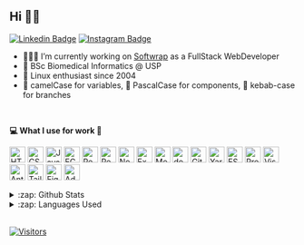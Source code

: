 ## Hi 👋🏻

[![Linkedin Badge](https://img.shields.io/badge/-LinkedIn-blue?style=flat-square&logo=Linkedin&logoColor=white&link=https://www.linkedin.com/in/targiroldo/)](https://www.linkedin.com/in/targiroldo/)
[![Instagram Badge](https://img.shields.io/badge/-Instagram-purple?style=flat-square&logo=Instagram&logoColor=white&link=https://www.instagram.com/girordo/)](https://www.instagram.com/girordo/)

- 🧑🏻‍💻 I’m currently working on [Softwrap](https://softwrap.com.br/) as a FullStack WebDeveloper
- 🧬 BSc Biomedical Informatics @ USP
- 🐧 Linux enthusiast since 2004
- 🐫 camelCase for variables, 🧮 PascalCase for components, 🥙 kebab-case for branches
<br/>

**💻 What I use for work 🧰**

<a href="https://www.w3.org/TR/html5/" title="HTML5"><img src="https://github.com/tomchen/stack-icons/blob/master/logos/html-5.svg" alt="HTML5" width="28px" height="28px"></a>
<a href="https://www.w3.org/TR/CSS/" title="CSS3"><img src="https://github.com/tomchen/stack-icons/blob/master/logos/css-3.svg" alt="CSS3" width="28px" height="28px"></a>
<a href="https://developer.mozilla.org/en-US/docs/Web/JavaScript" title="JavaScript"><img src="https://github.com/tomchen/stack-icons/blob/master/logos/javascript.svg" alt="JavaScript" width="28px" height="28px"></a>
<a href="https://tc39.es/ecma262/" title="ECMAScript 6"><img src="https://github.com/tomchen/stack-icons/blob/master/logos/es6.svg" alt="ECMAScript 6" width="28px" height="28px"></a>
<a href="https://reactjs.org/" title="React"><img src="https://github.com/tomchen/stack-icons/blob/master/logos/react.svg" alt="React" width="28px" height="28px"></a>
<a href="https://reactnative.dev/" title="React Native"><img src="https://github.com/tomchen/stack-icons/blob/master/logos/react.svg" alt="React Native" width="28px" height="28px"></a>
<a href="https://nodejs.org/" title="Node.js"><img src="https://github.com/tomchen/stack-icons/blob/master/logos/nodejs-icon.svg" alt="Node.js" width="28px" height="28px"></a>
<a href="https://expressjs.com/" title="Express"><img src="https://github.com/tomchen/stack-icons/blob/master/logos/express.svg" alt="Express" width="28px" height="28px"></a>
<a href="https://www.mongodb.org/" title="MongoDB"><img src="https://github.com/tomchen/stack-icons/blob/master/logos/mongodb-icon.svg" alt="MongoDB" width="28px" height="28px"></a>
<a href="https://www.docker.com/" title="docker"><img src="https://github.com/tomchen/stack-icons/blob/master/logos/docker-icon.svg" alt="docker" width="28px" height="28px"></a>
<a href="https://git-scm.com/" title="Git"><img src="https://github.com/tomchen/stack-icons/blob/master/logos/git-icon.svg" alt="Git" width="28px" height="28px"></a>
<a href="https://yarnpkg.com/" title="Yarn"><img src="https://github.com/tomchen/stack-icons/blob/master/logos/yarn.svg" alt="Yarn" width="28px" height="28px"></a>
<a href="https://eslint.org/" title="ESLint"><img src="https://github.com/tomchen/stack-icons/blob/master/logos/eslint.svg" alt="ESLint" width="28px" height="28px"></a>
<a href="https://prettier.io/" title="Prettier"><img src="https://github.com/tomchen/stack-icons/blob/master/logos/prettier.svg" alt="Prettier" width="28px" height="28px"></a>
<a href="https://code.visualstudio.com/" title="Visual Studio Code"><img src="https://github.com/tomchen/stack-icons/blob/master/logos/visual-studio-code.svg" alt="Visual Studio Code" width="28px" height="28px"></a>
<a href="https://ant.design/" title="Ant Design"><img src="https://github.com/tomchen/stack-icons/blob/master/logos/ant-design.svg" alt="Ant Design" width="28px" height="28px"></a>
<a href="https://tailwindcss.com/" title="Tailwind CSS"><img src="https://symbols.getvecta.com/stencil_97/3_tailwind-css-icon.43c02f69bf.svg" alt="Tailwind CSS" width="28px" height="28px"></a>
<a href="http://figma.com" title="Figma"><img src="https://camo.githubusercontent.com/9c25db6c8f2f83863c65be2cc47543020be957662831452aa5a7d6d81129f6fe/68747470733a2f2f63646e2e737667706f726e2e636f6d2f6c6f676f732f6669676d612e737667" alt="Figma" width="28px" height="28px"></a>
<a href="https://www.adobe.com/products/photoshop.html" title="Adobe Photoshop"><img src="https://github.com/tomchen/stack-icons/blob/master/logos/adobe-photoshop.svg" alt="Adobe Photoshop" width="28px" height="28px"></a>
<br/>

<details>
  <summary>:zap: Github Stats</summary>
  <img src="https://github-readme-stats.vercel.app/api?username=girordo&&show_icons=true&title_color=222222&icon_color=03A87C&text_color=333333&bg_color=ffffff">
</details>

<details>
  <summary>:zap: Languages Used</summary>
  <img src="https://github-readme-stats.vercel.app/api/top-langs/?username=girordo&layout=compact&bg_color=ffffff&text_color=333333">
</details>
<br/>

[![Visitors](https://visitor-badge.glitch.me/badge?page_id=github/girordo)](https://github.com/girordo)
